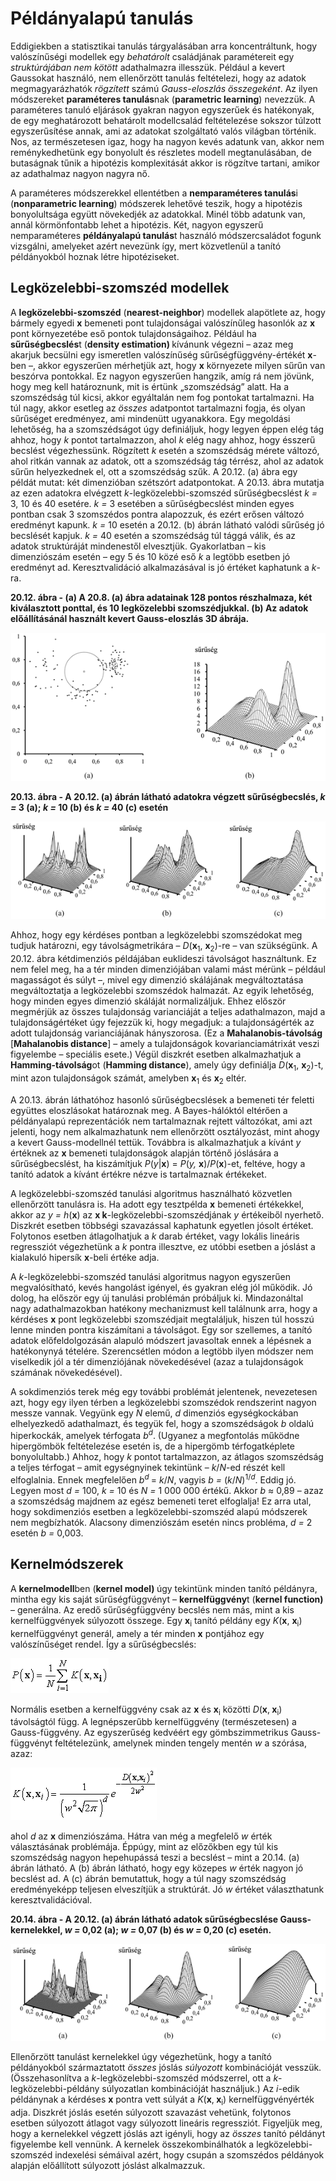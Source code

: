 <?xml version="1.0" encoding="UTF-8" standalone="no"?>

<html xmlns="http://www.w3.org/1999/xhtml"><head><meta name="generator" content="DocBook XSL Stylesheets V1.76.1"/></head><body><div class="section" title="Példányalapú tanulás"><div class="titlepage"><div><div><h1 class="title"><a id="id742536"/>Példányalapú tanulás</h1></div></div></div><p>Eddigiekben a statisztikai tanulás tárgyalásában arra koncentráltunk, hogy valószínűségi modellek egy <span class="emphasis"><em>behatárolt</em></span> családjának paramétereit egy <span class="emphasis"><em>struktúrájában nem kötött</em></span> adathalmazra illesszük. Például a kevert Gaussokat használó, nem ellenőrzött tanulás feltételezi, hogy az adatok megmagyarázhatók <span class="emphasis"><em>rögzített</em></span> számú <span class="emphasis"><em>Gauss-eloszlás</em></span> <span class="emphasis"><em>összegeként</em></span>. Az ilyen módszereket <span class="strong"><strong>paraméteres tanulás</strong></span>nak (<span class="strong"><strong>parametric learning</strong></span>) nevezzük. A paraméteres tanuló eljárások gyakran nagyon egyszerűek és hatékonyak, de egy meghatározott behatárolt modellcsalád feltételezése sokszor túlzott egyszerűsítése annak, ami az adatokat szolgáltató valós világban történik. Nos, az természetesen igaz, hogy ha nagyon kevés adatunk van, akkor nem reménykedhetünk egy bonyolult és részletes modell megtanulásában, de butaságnak tűnik a hipotézis komplexitását akkor is rögzítve tartani, amikor az adathalmaz nagyon nagyra nő.</p><p>A paraméteres módszerekkel ellentétben a <span class="strong"><strong>nemparaméteres tanulás</strong></span>i (<span class="strong"><strong>nonparametric learning</strong></span>) módszerek lehetővé teszik, hogy a hipotézis bonyolultsága együtt növekedjék az adatokkal. Minél több adatunk van, annál körmönfontabb lehet a hipotézis. Két, nagyon egyszerű nemparaméteres <span class="strong"><strong>példányalapú tanulás</strong></span>t használó módszercsaládot fogunk vizsgálni, amelyeket azért nevezünk így, mert közvetlenül a tanító példányokból hoznak létre hipotéziseket.</p><div class="section" title="Legközelebbi-szomszéd modellek"><div class="titlepage"><div><div><h2 class="title"><a id="id742587"/>Legközelebbi-szomszéd modellek</h2></div></div></div><p>A <span class="strong"><strong>legközelebbi-szomszéd</strong></span> (<span class="strong"><strong>nearest-neighbor</strong></span>) modellek alapötlete az, hogy bármely egyedi <span class="strong"><strong>x</strong></span> bemeneti pont tulajdonságai valószínűleg hasonlók az <span class="strong"><strong>x</strong></span> pont környezetébe eső pontok tulajdonságaihoz. Például ha <span class="strong"><strong>sűrűségbecslés</strong></span>t (<span class="strong"><strong>density estimation) </strong></span>kívánunk végezni – azaz meg akarjuk becsülni egy ismeretlen valószínűség sűrűségfüggvény-értékét <span class="strong"><strong>x</strong></span>-ben –, akkor egyszerűen mérhetjük azt, hogy <span class="strong"><strong>x</strong></span> környezete milyen sűrűn van beszórva pontokkal. Ez nagyon egyszerűen hangzik, amíg rá nem jövünk, hogy meg kell határoznunk, mit is értünk „szomszédság” alatt. Ha a szomszédság túl kicsi, akkor egyáltalán nem fog pontokat tartalmazni. Ha túl nagy, akkor esetleg az <span class="emphasis"><em>összes</em></span> adatpontot tartalmazni fogja, és olyan sűrűséget eredményez, ami mindenütt ugyanakkora. Egy megoldási lehetőség, ha a szomszédságot úgy definiáljuk, hogy legyen éppen elég tág ahhoz, hogy <span class="emphasis"><em>k</em></span> pontot tartalmazzon, ahol <span class="emphasis"><em>k</em></span> elég nagy ahhoz, hogy ésszerű becslést végezhessünk. Rögzített <span class="emphasis"><em>k</em></span> esetén a szomszédság mérete változó, ahol ritkán vannak az adatok, ott a szomszédság tág térrész, ahol az adatok sűrűn helyezkednek el, ott a szomszédság szűk. A 20.12. (a) ábra egy példát mutat: két dimenzióban szétszórt adatpontokat. A 20.13. ábra mutatja az ezen adatokra elvégzett <span class="emphasis"><em>k</em></span>-legközelebbi-szomszéd sűrűségbecslést <span class="emphasis"><em>k = </em></span>3, 10 és 40 esetére. <span class="emphasis"><em>k = </em></span>3 esetében a sűrűségbecslést minden egyes pontban csak 3 szomszédos pontra alapozzuk, és ezért erősen változó eredményt kapunk. <span class="emphasis"><em>k = </em></span>10 esetén a 20.12. (b) ábrán látható valódi sűrűség jó becslését kapjuk. <span class="emphasis"><em>k = </em></span>40 esetén a szomszédság túl tággá válik, és az adatok struktúráját mindenestől elvesztjük. Gyakorlatban – kis dimenziószám esetén – egy 5 és 10 közé eső <span class="emphasis"><em>k</em></span> a legtöbb esetben jó eredményt ad. Keresztvalidáció alkalmazásával is jó értéket kaphatunk a <span class="emphasis"><em>k</em></span>-ra.</p><div class="figure"><a id="id742671"/><p class="title"><strong>20.12. ábra - (a) A 20.8. (a) ábra adatainak 128 pontos részhalmaza, két kiválasztott ponttal, és 10 legközelebbi szomszédjukkal. (b) Az adatok előállításánál használt kevert Gauss-eloszlás 3D ábrája.</strong></p><div class="figure-contents"><div class="mediaobject"><img src="kepek/20-12.png" alt="(a) A 20.8. (a) ábra adatainak 128 pontos részhalmaza, két kiválasztott ponttal, és 10 legközelebbi szomszédjukkal. (b) Az adatok előállításánál használt kevert Gauss-eloszlás 3D ábrája."/></div></div></div><div class="figure"><a id="id742681"/><p class="title"><strong>20.13. ábra - A 20.12. (a) ábrán látható adatokra végzett sűrűségbecslés, <span class="emphasis"><em>k = </em></span>3 (a); <span class="emphasis"><em>k = </em></span>10 (b) és <span class="emphasis"><em>k = </em></span>40 (c) esetén</strong></p><div class="figure-contents"><div class="mediaobject"><img src="kepek/20-13.png" alt="A 20.12. (a) ábrán látható adatokra végzett sűrűségbecslés, k = 3 (a); k = 10 (b) és k = 40 (c) esetén"/></div></div></div><p>Ahhoz, hogy egy kérdéses pontban a legközelebbi szomszédokat meg tudjuk határozni, egy távolságmetrikára – <span class="emphasis"><em>D</em></span>(<span class="strong"><strong>x</strong></span><sub>1</sub>, <span class="strong"><strong>x</strong></span><sub>2</sub>)-re – van szükségünk. A 20.12. ábra kétdimenziós példájában euklideszi távolságot használtunk. Ez nem felel meg, ha a tér minden dimenziójában valami mást mérünk – például magasságot és súlyt –, mivel egy dimenzió skálájának megváltoztatása megváltoztatja a legközelebbi szomszédok halmazát. Az egyik lehetőség, hogy minden egyes dimenzió skáláját normalizáljuk. Ehhez először megmérjük az összes tulajdonság varianciáját a teljes adathalmazon, majd a tulajdonságértéket úgy fejezzük ki, hogy megadjuk: a tulajdonságérték az adott tulajdonság varianciájának hányszorosa. (Ez a <span class="strong"><strong>Mahalanobis-távolság</strong></span> [<span class="strong"><strong>Mahalanobis distance</strong></span>] – amely a tulajdonságok kovarianciamátrixát veszi figyelembe – speciális esete.) Végül diszkrét esetben alkalmazhatjuk a <span class="strong"><strong>Hamming-távolság</strong></span>ot (<span class="strong"><strong>Hamming distance</strong></span>), amely úgy definiálja <span class="emphasis"><em>D</em></span>(<span class="strong"><strong>x</strong></span><sub>1</sub>, <span class="strong"><strong>x</strong></span><sub>2</sub>)-t, mint azon tulajdonságok számát, amelyben <span class="strong"><strong>x</strong></span><sub>1</sub> és <span class="strong"><strong>x</strong></span><sub>2</sub> eltér.</p><p>A 20.13. ábrán láthatóhoz hasonló sűrűségbecslések a bemeneti tér feletti együttes eloszlásokat határoznak meg. A Bayes-hálóktól eltérően a példányalapú reprezentációk nem tartalmaznak rejtett változókat, ami azt jelenti, hogy nem alkalmazhatunk nem ellenőrzött osztályozást, mint ahogy a kevert Gauss-modellnél tettük. Továbbra is alkalmazhatjuk a kívánt <span class="emphasis"><em>y</em></span> értéknek az <span class="strong"><strong>x</strong></span> bemeneti tulajdonságok alapján történő jóslására a sűrűségbecslést, ha kiszámítjuk <span class="emphasis"><em>P</em></span>(<span class="emphasis"><em>y</em></span>|<span class="strong"><strong>x</strong></span>) = <span class="emphasis"><em>P</em></span>(<span class="emphasis"><em>y, </em></span><span class="strong"><strong>x</strong></span>)/<span class="emphasis"><em>P</em></span>(<span class="strong"><strong>x</strong></span>)-et, feltéve, hogy a tanító adatok a kívánt értékre nézve is tartalmaznak értékeket.</p><p>A legközelebbi-szomszéd tanulási algoritmus használható közvetlen ellenőrzött tanulásra is. Ha adott egy tesztpélda <span class="strong"><strong>x</strong></span> bemeneti értékekkel, akkor az <span class="emphasis"><em>y = h</em></span>(<span class="strong"><strong>x</strong></span>) az <span class="strong"><strong>x k</strong></span>-legközelebbi-szomszédjának <span class="emphasis"><em>y</em></span> értékeiből nyerhető. Diszkrét esetben többségi szavazással kaphatunk egyetlen jósolt értéket. Folytonos esetben átlagolhatjuk a <span class="emphasis"><em>k</em></span> darab értéket, vagy lokális lineáris regressziót végezhetünk a <span class="emphasis"><em>k</em></span> pontra illesztve, ez utóbbi esetben a jóslást a kialakuló hipersík <span class="strong"><strong>x</strong></span>-beli értéke adja.</p><p>A <span class="emphasis"><em>k</em></span>-legközelebbi-szomszéd tanulási algoritmus nagyon egyszerűen megvalósítható, kevés hangolást igényel, és gyakran elég jól működik. Jó dolog, ha először egy új tanulási problémán próbáljuk ki. Mindazonáltal nagy adathalmazokban hatékony mechanizmust kell találnunk arra, hogy a kérdéses <span class="strong"><strong>x</strong></span> pont legközelebbi szomszédjait megtaláljuk, hiszen túl hosszú lenne minden pontra kiszámítani a távolságot. Egy sor szellemes, a tanító adatok előfeldolgozásán alapuló módszert javasoltak ennek a lépésnek a hatékonynyá tételére. Szerencsétlen módon a legtöbb ilyen módszer nem viselkedik jól a tér dimenziójának növekedésével (azaz a tulajdonságok számának növekedésével).</p><p>A sokdimenziós terek még egy további problémát jelentenek, nevezetesen azt, hogy egy ilyen térben a legközelebbi szomszédok rendszerint nagyon messze vannak. Vegyünk egy <span class="emphasis"><em>N</em></span> elemű, <span class="emphasis"><em>d</em></span> dimenziós egységkockában elhelyezkedő adathalmazt, és tegyük fel, hogy a szomszédságok <span class="emphasis"><em>b</em></span> oldalú hiperkockák, amelyek térfogata <span class="emphasis"><em>b<sup>d</sup></em></span>. (Ugyanez a megfontolás működne hipergömbök feltételezése esetén is, de a hipergömb térfogatképlete bonyolultabb.) Ahhoz, hogy <span class="emphasis"><em>k</em></span> pontot tartalmazzon, az átlagos szomszédság a teljes térfogat – amit egységnyinek tekintünk – <span class="emphasis"><em>k</em></span>/<span class="emphasis"><em>N</em></span>-ed részét kell elfoglalnia. Ennek megfelelően <span class="emphasis"><em>b<sup>d </sup></em></span> = <span class="emphasis"><em>k</em></span>/<span class="emphasis"><em>N</em></span>, vagyis <span class="emphasis"><em>b = </em></span>(<span class="emphasis"><em>k</em></span>/<span class="emphasis"><em>N</em></span>)<sup>1/<span class="emphasis"><em>d</em></span></sup>. Eddig jó. Legyen most <span class="emphasis"><em>d = </em></span>100, <span class="emphasis"><em>k = </em></span>10 és <span class="emphasis"><em>N = </em></span>1 000 000 értékű. Akkor <span class="emphasis"><em>b </em></span>≈<span class="emphasis"><em> </em></span>0,89 – azaz a szomszédság majdnem az egész bemeneti teret elfoglalja! Ez arra utal, hogy sokdimenziós esetben a legközelebbi-szomszéd alapú módszerek nem megbízhatók. Alacsony dimenziószám esetén nincs probléma, <span class="emphasis"><em>d = </em></span>2 esetén <span class="emphasis"><em>b = </em></span>0,003.</p></div><div class="section" title="Kernelmódszerek"><div class="titlepage"><div><div><h2 class="title"><a id="id742950"/>Kernelmódszerek</h2></div></div></div><p>A <span class="strong"><strong>kernelmodell</strong></span>ben (<span class="strong"><strong>kernel model) </strong></span>úgy tekintünk minden tanító példányra, mintha egy kis saját sűrűségfüggvényt – <span class="strong"><strong>kernelfüggvény</strong></span>t (<span class="strong"><strong>kernel function) </strong></span>– generálna. Az eredő sűrűségfüggvény becslés nem más, mint a kis kernelfüggvények súlyozott összege. Egy <span class="strong"><strong>x</strong></span><sub>i</sub> tanító példány egy <span class="emphasis"><em>K</em></span>(<span class="strong"><strong>x</strong></span>, <span class="strong"><strong>x</strong></span><sub>i</sub>) kernelfüggvényt generál, amely a tér minden <span class="strong"><strong>x</strong></span> pontjához egy valószínűséget rendel. Így a sűrűségbecslés:</p><p><span class="inlinemediaobject"><img src="math/mi-20-0028.gif" alt="Kernelmódszerek"/></span></p><p>Normális esetben a kernelfüggvény csak az <span class="strong"><strong>x</strong></span> és <span class="strong"><strong>x</strong></span><sub>i</sub> közötti <span class="emphasis"><em>D</em></span>(<span class="strong"><strong>x</strong></span>,<span class="strong"><strong> x</strong></span><sub>i</sub>) távolságtól függ. A legnépszerűbb kernelfüggvény (természetesen) a Gauss-függvény. Az egyszerűség kedvéért egy gömbszimmetrikus Gauss-függvényt feltételezünk, amelynek minden tengely mentén <span class="emphasis"><em>w</em></span> a szórása, azaz:</p><p><span class="inlinemediaobject"><img src="math/mi-20-0029.gif" alt="Kernelmódszerek"/></span></p><p>ahol <span class="emphasis"><em>d</em></span> az <span class="strong"><strong>x</strong></span> dimenziószáma. Hátra van még a megfelelő <span class="emphasis"><em>w</em></span> érték választásának problémája. Éppúgy, mint az előzőkben egy túl kis szomszédság nagyon hepehupássá teszi a becslést – mint a 20.14. (a) ábrán látható. A (b) ábrán látható, hogy egy közepes <span class="emphasis"><em>w</em></span> érték nagyon jó becslést ad. A (c) ábrán bemutattuk, hogy a túl nagy szomszédság eredményeképp teljesen elveszítjük a struktúrát. Jó <span class="emphasis"><em>w</em></span> értéket választhatunk keresztvalidációval.</p><div class="figure"><a id="id743074"/><p class="title"><strong>20.14. ábra - A 20.12. (a) ábrán látható adatok sűrűségbecslése Gauss-kernelekkel, <span class="emphasis"><em>w = </em></span>0,02 (a); <span class="emphasis"><em>w = </em></span>0,07 (b) és <span class="emphasis"><em>w = </em></span>0,20 (c) esetén.</strong></p><div class="figure-contents"><div class="mediaobject"><img src="kepek/20-14.png" alt="A 20.12. (a) ábrán látható adatok sűrűségbecslése Gauss-kernelekkel, w = 0,02 (a); w = 0,07 (b) és w = 0,20 (c) esetén."/></div></div></div><p>Ellenőrzött tanulást kernelekkel úgy végezhetünk, hogy a tanító példányokból származtatott <span class="emphasis"><em>összes</em></span> jóslás <span class="emphasis"><em>súlyozott</em></span> kombinációját vesszük. (Összehasonlítva a <span class="emphasis"><em>k</em></span>-legközelebbi-szomszéd módszerrel, ott a <span class="emphasis"><em>k</em></span>-legközelebbi-példány súlyozatlan kombinációját használjuk.) Az <span class="emphasis"><em>i</em></span>-edik példánynak a kérdéses <span class="strong"><strong>x</strong></span> pontra vett súlyát a <span class="emphasis"><em>K</em></span>(<span class="strong"><strong>x</strong></span>,<span class="strong"><strong> x</strong></span><sub>i</sub>) kernelfüggvényérték adja. Diszkrét jóslás esetén súlyozott szavazást vehetünk, folytonos esetben súlyozott átlagot vagy súlyozott lineáris regressziót. Figyeljük meg, hogy a kernelekkel végzett jóslás azt igényli, hogy az <span class="emphasis"><em>összes</em></span> tanító példányt figyelembe kell vennünk. A kernelek összekombinálhatók a legközelebbi-szomszéd indexelési sémáival azért, hogy csupán a szomszédos példányok alapján előállított súlyozott jóslást alkalmazzuk.</p></div></div></body></html>
